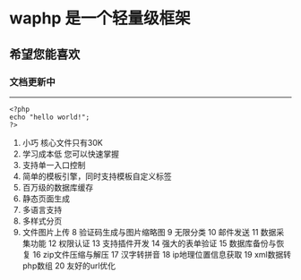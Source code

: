 # waphp 是一个轻量级框架 #
## 希望您能喜欢 ##
### 文档更新中 ###
****

    <?php
	echo "hello world!";
	?>

1. 小巧 核心文件只有30K
2. 学习成本低 您可以快速掌握
3. 支持单一入口控制
4. 简单的模板引擎，同时支持模板自定义标签
5. 百万级的数据库缓存
6. 静态页面生成
7. 多语言支持
8. 多样式分页
9. 文件图片上传
    8 验证码生成与图片缩略图
    9 无限分类
    10 邮件发送
    11 数据采集功能
    12 权限认证
    13 支持插件开发
    14 强大的表单验证
    15 数据库备份与恢复
    16 zip文件压缩与解压
    17 汉字转拼音
    18 ip地理位置信息获取
    19 xml数据转php数组
    20 友好的url优化

 
    

